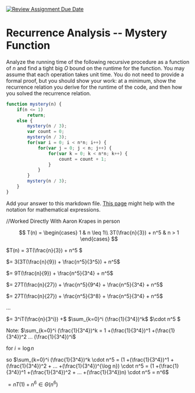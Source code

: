 [![Review Assignment Due Date](https://classroom.github.com/assets/deadline-readme-button-24ddc0f5d75046c5622901739e7c5dd533143b0c8e959d652212380cedb1ea36.svg)](https://classroom.github.com/a/OlW38W4k)
# Recurrence Analysis -- Mystery Function

Analyze the running time of the following recursive procedure as a function of
$n$ and find a tight big $O$ bound on the runtime for the function. You may
assume that each operation takes unit time. You do not need to provide a formal
proof, but you should show your work: at a minimum, show the recurrence relation
you derive for the runtime of the code, and then how you solved the recurrence
relation.

```javascript
function mystery(n) {
    if(n <= 1)
        return;
    else {
        mystery(n / 3);
        var count = 0;
        mystery(n / 3);
        for(var i = 0; i < n*n; i++) {
            for(var j = 0; j < n; j++) {
                for(var k = 0; k < n*n; k++) {
                    count = count + 1;
                }
            }
        }
        mystery(n / 3);
    }
}
```

Add your answer to this markdown file. [This
page](https://docs.github.com/en/get-started/writing-on-github/working-with-advanced-formatting/writing-mathematical-expressions)
might help with the notation for mathematical expressions.

//Worked Directly With Aaron Krapes in person

$$ T(n) =
   \begin{cases}
       1 & n \leq 1\\
       3T(\frac{n}{3}) + n^5 & n > 1
   \end{cases}
$$

$T(n) = 3T(\frac{n}{3}) + n^5 $

$= 3(3T(\frac{n}{9}) + \frac{n^5}{3^5}) + n^5$

$= 9T(\frac{n}{9}) + \frac{n^5}{3^4} + n^5$

$= 27T(\frac{n}{27}) + \frac{n^5}{9^4} + \frac{n^5}{3^4} + n^5$

$= 27T(\frac{n}{27}) + \frac{n^5}{3^8} + \frac{n^5}{3^4} + n^5$

$…$

$= 3^iT(\frac{n}{3^i}) +$
$\sum_{k=0}^i (\frac{1}{3^4})^k$
$\cdot n^5 $

Note: $\sum_{k=0}^i (\frac{1}{3^4})^k = 1 +(\frac{1}{3^4})^1 +(\frac{1}{3^4})^2 ... (\frac{1}{3^4})^i$ 

for $i = \log n$

so $\sum_{k=0}^i (\frac{1}{3^4})^k \cdot n^5 = (1 +(\frac{1}{3^4})^1 +(\frac{1}{3^4})^2 + ... +(\frac{1}{3^4})^{\log n}) \cdot n^5 = (1 +(\frac{1}{3^4})^1 +(\frac{1}{3^4})^2 + ... +(\frac{1}{3^4})n) \cdot n^5 = n^6$

$=  nT(1) + n^6 \in \Theta(n^6)$

